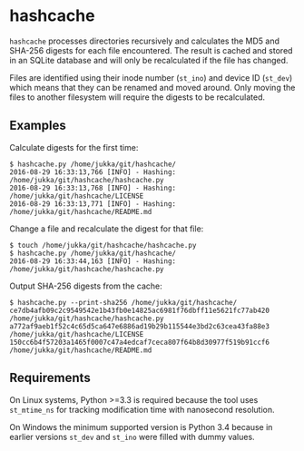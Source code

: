 # hashcache

``hashcache`` processes directories recursively and calculates the MD5 and 
SHA-256 digests for each file encountered. The result is cached and stored in an 
SQLite database and will only be recalculated if the file has changed.

Files are identified using their inode number (``st_ino``) and device ID 
(``st_dev``) which means that they can be renamed and moved around. Only moving 
the files to another filesystem will require the digests to be recalculated.

## Examples

Calculate digests for the first time:

	$ hashcache.py /home/jukka/git/hashcache/
	2016-08-29 16:33:13,766 [INFO] - Hashing: /home/jukka/git/hashcache/hashcache.py
	2016-08-29 16:33:13,768 [INFO] - Hashing: /home/jukka/git/hashcache/LICENSE
	2016-08-29 16:33:13,771 [INFO] - Hashing: /home/jukka/git/hashcache/README.md

Change a file and recalculate the digest for that file:

	$ touch /home/jukka/git/hashcache/hashcache.py
	$ hashcache.py /home/jukka/git/hashcache/
	2016-08-29 16:33:44,163 [INFO] - Hashing: /home/jukka/git/hashcache/hashcache.py

Output SHA-256 digests from the cache:

	$ hashcache.py --print-sha256 /home/jukka/git/hashcache/
	ce7db4afb09c2c9549542e1b43fb0e14825ac6981f76dbff11e5621fc77ab420  /home/jukka/git/hashcache/hashcache.py
	a772af9aeb1f52c4c65d5ca647e6886ad19b29b115544e3bd2c63cea43fa88e3  /home/jukka/git/hashcache/LICENSE
	150cc6b4f57203a1465f0007c47a4edcaf7ceca807f64b8d30977f519b91ccf6  /home/jukka/git/hashcache/README.md

## Requirements

On Linux systems, Python >=3.3 is required because the tool uses ``st_mtime_ns`` 
for tracking modification time with nanosecond resolution.

On Windows the minimum supported version is Python 3.4 because in earlier 
versions ``st_dev`` and ``st_ino`` were filled with dummy values.
